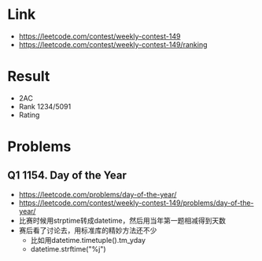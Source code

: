 # Link
- https://leetcode.com/contest/weekly-contest-149
- https://leetcode.com/contest/weekly-contest-149/ranking

# Result
- 2AC
- Rank 1234/5091
- Rating

# Problems
## Q1 1154. Day of the Year
- https://leetcode.com/problems/day-of-the-year/
- https://leetcode.com/contest/weekly-contest-149/problems/day-of-the-year/
- 比赛时候用strptime转成datetime，然后用当年第一题相减得到天数
- 赛后看了讨论去，用标准库的精妙方法还不少
    - 比如用datetime.timetuple().tm_yday
    - datetime.strftime("%j")